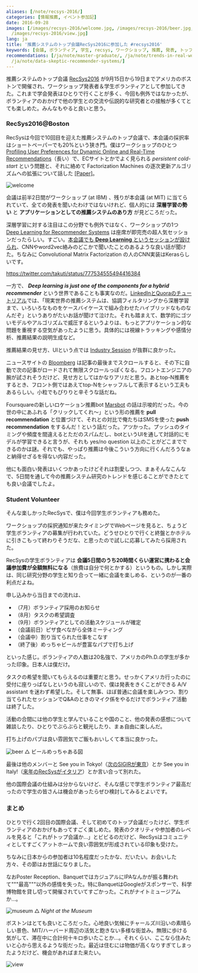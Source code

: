 ```yaml
---
aliases: [/note/recsys-2016/]
categories: [情報推薦, イベント参加記]
date: 2016-09-28
images: [/images/recsys-2016/welcome.jpg, /images/recsys-2016/beer.jpg, /images/recsys-2016/museum.jpg,
  /images/recsys-2016/view.jpg]
lang: ja
title: '推薦システムのトップ会議RecSys2016に参加した #recsys2016'
keywords: [会議, ボランティア, 学生, recsys, ワークショップ, 推薦, 発表, トップ, 本会議, セッション]
recommendations: [/ja/note/master-graduate/, /ja/note/trends-in-real-world-recommender-systems-2017/,
  /ja/note/data-skeptic-recommender-systems/]
---
```


推薦システムのトップ会議 [RecSys2016](https://recsys.acm.org/recsys16/) が9月15日から19日までアメリカのボストンで開催され、ワークショップ発表者＆学生ボランティアとして参加してきた。これまで学会発表はひとりで行くことが多く、今回も例外ではなかったが、ボランティアのおかげで他の学生との交流や伝説的な研究者との接触が多くてとても楽しめた。みんなもやると良いと思う。

### RecSys2016@Boston

RecSysは今回で10回目を迎えた推薦システムのトップ会議で、本会議の採択率はショートペーパーでも20%という狭き門。僕はワークショップのひとつ [Profiling User Preferences for Dynamic Online and Real-Time Recommendations](http://recprofile.org/index.html)（長い）で、ECサイトとかでよく見られる *persistent cold-start* という問題と、それに絡めて Factorization Machines の逐次更新アルゴリズムへの拡張について話した [\[Paper\]](https://arxiv.org/abs/1607.02858)。

![welcome](/images/recsys-2016/welcome.jpg)

会議は前半2日間がワークショップ (at IBM) 、残りが本会議 (at MIT) に当てられていて、全ての発表を聞いたわけではないけれど、個人的には **深層学習の勢い** と **アプリケーションとしての推薦システムのあり方** が見どころだった。

深層学習に対する注目はこの分野でも例外ではなく、ワークショップの1つ [Deep Learning for Recommender Systems](http://dlrs-workshop.org/) は座席が即完売の超人気セッションだったらしい。すごい。[本会議でも **Deep Learning** というセッションが設けられ](https://recsys.acm.org/recsys16/session-8/)、CNNやword2vec絡みのどこかで聞いたことのあるような良い話が聞けた。ちなみに Convolutional Matrix Factorization の人のCNN実装はKerasらしいです。

https://twitter.com/takuti/status/777534555494416384

一方で、 ***Deep learning is just one of the components for a hybrid recommender*** という世界であることも事実なのだ。[LinkedInとQuoraのチュートリアル](https://recsys.acm.org/recsys16/tutorials/#content-tab-1-0-tab)では、「現実世界の推薦システムは、協調フィルタリングから深層学習まで、いろいろなものをケースバイケースで組み合わせたハイブリッドなものなんだぞ」というありがたいお話が聞けて泣けた。それも踏まえて、数学的にゴツいモデルやアルゴリズムで威圧するというよりは、もっとアプリケーション的な問題を重視する空気があったように思う。具体的には視線トラッキングや感情分析、推薦結果の説明生成など。

推薦結果の見せ方、UIという点では [Industry Session](https://recsys.acm.org/recsys16/industry-session-1/) が抜群に良かった。

ニュースサイトの [Bloomberg](http://www.bloomberg.com/) は記事の最後までスクロールすると、その下に自動で次の記事がロードされて無限スクロールっぽくなる。フロントエンジニアの腕が試されそうだけど、見せ方としてはかなりアリだと思う。あとtop-N推薦をするとき、フロント側ではあえてtop-Nをシャッフルして表示するという工夫もあるらしい。小粒でもぴりりと辛そうな話だね。

Foursquareの新しいロケーション推薦bot [Marsbot](https://marsbotapp.com/) の話は示唆的だった。今の世の中にあふれる「クリックしてくれ〜」という形の推薦を **pull recommendation** と位置づけて、それとの対比で俺たちはSMSを使った **push recommendation** をするんだ！という話だった。アツかった。プッシュのタイミングや頻度を間違えるとただのスパムだし、botというUIを通して対話的にモデルが学習できると言うが、それも yes/no question 以上のことがどこまでできるのかは謎。それでも、やっぱり推薦は今後こういう方向に行くんだろうなぁと納得せざるを得ない内容だった。

他にも面白い発表はいくつかあったけどそれは割愛しつつ、まぁそんなこんなで、5日間を通して今の推薦システム研究のトレンドを感じることができたとても良い会議でしたよ。

### Student Volunteer

そんな楽しかったRecSysで、僕は今回学生ボランティアも務めた。

ワークショップの採択通知が来たタイミングでWebページを見ると、ちょうど学生ボランティアの募集が行われていた。どうせひとりで行くと終盤とかホテルに引きこもって終わりそうだな、と思ったので試しに応募してみたら採用された。

RecSysの学生ボランティアは **会議5日間のうち20時間くらい運営に携わると会議参加費が全額無料になる**（旅費は自分で何とかする）というもの。しかし実際は、同じ研究分野の学生と知り合って一緒に会議を楽しめる、というのが一番の利点だよね。

申し込みから当日までの流れは、

- （7月）ボランティア採用のお知らせ
- （8月）タスクの希望調査
- （9月）ボランティアとしての活動スケジュールが確定
- （会議前日）ピザ食べながら全体ミーティング
- （会議中）割り当てられた仕事をこなす
- （終了後）めっちゃビールが豊富なパブで打ち上げ

といった感じ。ボランティアの人数は20名強で、アメリカのPh.D.の学生が多かった印象。日本人は僕だけ。

タスクの希望を聞いてもらえるのは重要だと思う。せっかくアメリカ行ったのに受付に座りっぱなしというのも寂しいので、僕は発表をきくことができる A/V assistant を迷わず希望した。そして無事、ほぼ普通に会議を楽しみつつ、割り当てられたセッションでQ&Aのときのマイク係をやるだけでボランティア活動は終了した。

活動の合間には他の学生と学んでいることや国のこと、他の発表の感想について雑談したり、ひとりでぶらぶらと観光したり、まぁ自由に楽しんだ。

打ち上げのパブは良い雰囲気でご飯もおいしくて本当に良かった。

![beer](/images/recsys-2016/beer.jpg)
△ ビールめっちゃある図

最後は他のメンバーと See you in Tokyo!（[次のSIGIRが東京](http://sigir.org/sigir2017/)）とか See you in Italy!（[来年のRecSysがイタリア](https://recsys.acm.org/recsys17/)）とか言い合って別れた。

他の国際会議の仕組みは分からないけど、そんな感じで学生ボランティア最高だったので学生の皆さんは機会があったらぜひ検討してみるとよいです。

### まとめ

ひとりで行く2回目の国際会議、そして初めてのトップ会議だったけど、学生ボランティアのおかげもあってすごく楽しめた。発表のクオリティや参加者のレベルを見ると「これがトップ会議か…」とビビるのだけど、RecSysはコミュニティとしてすごくアットホームで良い雰囲気が形成されている印象も受けた。

ちなみに日本からの参加者は10名程度だったかな、だいたい。お会いした方々、その節はお世話になりました。

なおPoster Reception、BanquetではカジュアルにIPAなんかが振る舞われて"""最高"""以外の感情を失った。特にBanquetはGoogleがスポンサーで、科学博物館を貸し切って開催されていてすごかった。これがナイトミュージアムか…。

![museum](/images/recsys-2016/museum.jpg)
△ *Night at the Museum*

ボストンはとても良いところだった。心地良い気候にチャールズ川沿いの素晴らしい景色、MIT/ハーバード周辺の活気と飽きない多様な街並み。無限に歩ける気がして、滞在中に合計何十キロ歩いたことか…。それくらい、ここなら住みたいと心から思えるような街だった。最近は住むには物価が高くなりすぎてしまったようだけど、機会があればまた来たい。

![view](/images/recsys-2016/view.jpg)